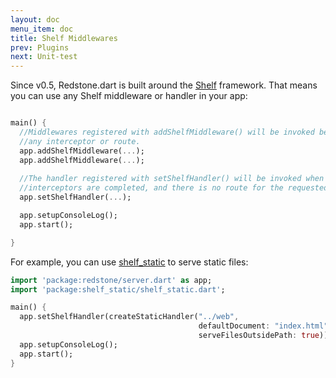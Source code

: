 ```yaml
---
layout: doc
menu_item: doc
title: Shelf Middlewares
prev: Plugins
next: Unit-test
---
```

Since v0.5, Redstone.dart is built around the [Shelf](http://pub.dartlang.org/packages/shelf) framework. That means you can use any Shelf middleware or handler in your app:

```dart

main() {
  //Middlewares registered with addShelfMiddleware() will be invoked before
  //any interceptor or route.
  app.addShelfMiddleware(...);
  app.addShelfMiddleware(...);
  
  //The handler registered with setShelfHandler() will be invoked when all
  //interceptors are completed, and there is no route for the requested URL.
  app.setShelfHandler(...);

  app.setupConsoleLog();
  app.start();

}

```

For example, you can use [shelf_static](http://pub.dartlang.org/packages/shelf_static) to serve static files:

```dart
import 'package:redstone/server.dart' as app;
import 'package:shelf_static/shelf_static.dart';

main() {
  app.setShelfHandler(createStaticHandler("../web", 
                                          defaultDocument: "index.html", 
                                          serveFilesOutsidePath: true));
  app.setupConsoleLog();
  app.start();
}

```